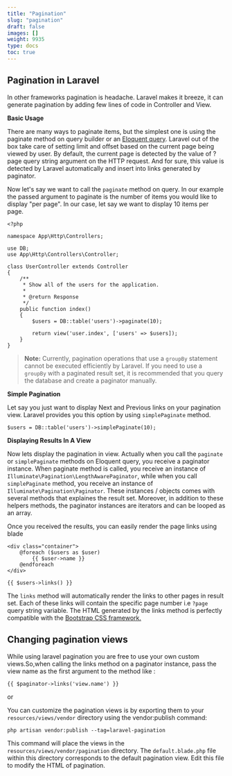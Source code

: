 ```yaml
---
title: "Pagination"
slug: "pagination"
draft: false
images: []
weight: 9935
type: docs
toc: true
---
```


## Pagination in Laravel
In other frameworks pagination is headache. Laravel makes it breeze, it can generate pagination by adding few lines of code in Controller and View.

**Basic Usage**

There are many ways to paginate items, but the simplest one is using the paginate method on query builder or an [Eloquent query][1]. Laravel out of the box take care of setting limit and offset based on the current page being viewed by user. By default, the current page is detected by the value of ?page query string argument on the HTTP request. And for sure, this value is detected by Laravel automatically and insert into links generated by paginator.

Now let's say we want to call the `paginate` method on query. In our example the passed argument to paginate is the number of items you would like to display "per page". In our case, let say we want to display 10 items per page.



    <?php
    
    namespace App\Http\Controllers;
    
    use DB;
    use App\Http\Controllers\Controller;
    
    class UserController extends Controller
    {
        /**
         * Show all of the users for the application.
         *
         * @return Response
         */
        public function index()
        {
            $users = DB::table('users')->paginate(10);
    
            return view('user.index', ['users' => $users]);
        }
    }

> **Note:** Currently, pagination operations that use a `groupBy` statement
> cannot be executed efficiently by Laravel. If you need to use a
> `groupBy` with a paginated result set, it is recommended that you query
> the database and create a paginator manually.

**Simple Pagination**

Let say you just want to display Next and Previous links on your pagination view. Laravel provides you this option by using `simplePaginate` method.

    $users = DB::table('users')->simplePaginate(10);

**Displaying Results In A View**

Now lets display the pagination in view. Actually when you call the `paginate` or `simplePaginate` methods on Eloquent query, you receive a paginator instance. When paginate method is called, you receive an instance of `Illuminate\Pagination\LengthAwarePaginator`, while when you call `simplePaginate` method, you receive an instance of `Illuminate\Pagination\Paginator`. These instances / objects comes with several methods that explaines the result set. Moreover, in addition to these helpers methods, the paginator instances are iterators and can be looped as an array.

Once you received the results, you can easily render the page links using blade

    <div class="container">
        @foreach ($users as $user)
            {{ $user->name }}
        @endforeach
    </div>
    
    {{ $users->links() }}
The `links` method will automatically render the links to other pages in result set. Each of these links will contain the specific page number i.e `?page` query string variable. The HTML generated by the links method is perfectly compatible with the [Bootstrap CSS framework.][2] 


  [1]: https://laravel.com/docs/5.2/eloquent
  [2]: http://getbootstrap.com

## Changing pagination views
While using laravel pagination you are free to use your own custom views.So,when calling the links method on a paginator instance, pass the view name as the first argument to the method like : 

    {{ $paginator->links('view.name') }}

or

You can  customize the pagination views is by exporting them to your  `resources/views/vendor` directory using the vendor:publish command:

    php artisan vendor:publish --tag=laravel-pagination

This command will place the views in the `resources/views/vendor/pagination` directory. The  `default.blade.php` file within this directory corresponds to the default pagination view. Edit this file to modify the HTML of pagination.

